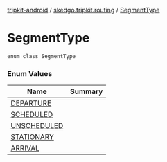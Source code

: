 [tripkit-android](../../index.md) / [skedgo.tripkit.routing](../index.md) / [SegmentType](./index.md)

# SegmentType

`enum class SegmentType`

### Enum Values

| Name | Summary |
|---|---|
| [DEPARTURE](-d-e-p-a-r-t-u-r-e.md) |  |
| [SCHEDULED](-s-c-h-e-d-u-l-e-d.md) |  |
| [UNSCHEDULED](-u-n-s-c-h-e-d-u-l-e-d.md) |  |
| [STATIONARY](-s-t-a-t-i-o-n-a-r-y.md) |  |
| [ARRIVAL](-a-r-r-i-v-a-l.md) |  |
